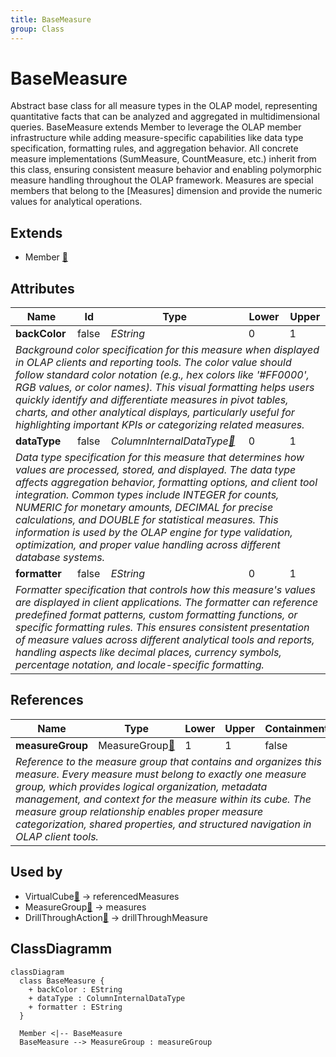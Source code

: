 ```yaml
---
title: BaseMeasure
group: Class
---
```


# BaseMeasure<a name="class-basemeasure"></a>

Abstract base class for all measure types in the OLAP model, representing quantitative facts that can be analyzed and aggregated in multidimensional queries. BaseMeasure extends Member to leverage the OLAP member infrastructure while adding measure-specific capabilities like data type specification, formatting rules, and aggregation behavior. All concrete measure implementations (SumMeasure, CountMeasure, etc.) inherit from this class, ensuring consistent measure behavior and enabling polymorphic measure handling throughout the OLAP framework. Measures are special members that belong to the [Measures] dimension and provide the numeric values for analytical operations.
## Extends
- Member [🔗](./class-Member)
## Attributes

<table>
  <thead>
    <tr>
      <th>Name</th>
      <th>Id</th>
      <th>Type</th>
      <th>Lower</th>
      <th>Upper</th>
    </tr>
  </thead>
  <tbody>
    <tr>
      <td><strong>backColor</strong></td>
      <td>false</td>
      <td><em>EString</em></td>
      <td>0</td>
      <td>1</td>
    </tr>
    <tr>
      <td colspan="5"><em>Background color specification for this measure when displayed in OLAP clients and reporting tools. The color value should follow standard color notation (e.g., hex colors like '#FF0000', RGB values, or color names). This visual formatting helps users quickly identify and differentiate measures in pivot tables, charts, and other analytical displays, particularly useful for highlighting important KPIs or categorizing related measures.</em></td>
    </tr>
    <tr>
      <td><strong>dataType</strong></td>
      <td>false</td>
      <td><em>ColumnInternalDataType<a href="./enum-ColumnInternalDataType">🔗</a></em></td>
      <td>0</td>
      <td>1</td>
    </tr>
    <tr>
      <td colspan="5"><em>Data type specification for this measure that determines how values are processed, stored, and displayed. The data type affects aggregation behavior, formatting options, and client tool integration. Common types include INTEGER for counts, NUMERIC for monetary amounts, DECIMAL for precise calculations, and DOUBLE for statistical measures. This information is used by the OLAP engine for type validation, optimization, and proper value handling across different database systems.</em></td>
    </tr>
    <tr>
      <td><strong>formatter</strong></td>
      <td>false</td>
      <td><em>EString</em></td>
      <td>0</td>
      <td>1</td>
    </tr>
    <tr>
      <td colspan="5"><em>Formatter specification that controls how this measure's values are displayed in client applications. The formatter can reference predefined format patterns, custom formatting functions, or specific formatting rules. This ensures consistent presentation of measure values across different analytical tools and reports, handling aspects like decimal places, currency symbols, percentage notation, and locale-specific formatting.</em></td>
    </tr>
  </tbody>
</table>

## References

<table>
  <thead>
    <tr>
      <th>Name</th>
      <th>Type</th>
      <th>Lower</th>
      <th>Upper</th>
      <th>Containment</th>
    </tr>
  </thead>
  <tbody>
    <tr>
      <td><strong>measureGroup</strong></td>
      <td>MeasureGroup<a href="./class-MeasureGroup">🔗</a></td>
      <td>1</td>
      <td>1</td>
      <td>false</td>
    </tr>
    <tr>
      <td colspan="5"><em>Reference to the measure group that contains and organizes this measure. Every measure must belong to exactly one measure group, which provides logical organization, metadata management, and context for the measure within its cube. The measure group relationship enables proper measure categorization, shared properties, and structured navigation in OLAP client tools.</em></td>
    </tr>
  </tbody>
</table>



## Used by

- VirtualCube[🔗](./class-VirtualCube) → referencedMeasures
- MeasureGroup[🔗](./class-MeasureGroup) → measures
- DrillThroughAction[🔗](./class-DrillThroughAction) → drillThroughMeasure

## ClassDiagramm

```mermaid
classDiagram
  class BaseMeasure {
    + backColor : EString
    + dataType : ColumnInternalDataType
    + formatter : EString
  }

  Member <|-- BaseMeasure
  BaseMeasure --> MeasureGroup : measureGroup

```
